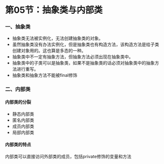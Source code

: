 # 第05节：抽象类与内部类

### 一、抽象类

* 抽象类无法被实例化，无法创建抽象类的对象。
* 虽然抽象类没有办法实例化，但是抽象类也有构造方法，该构造方法是给子类创建对象用的。这也算是多态的一种。
* 抽象类中不一定有抽象方法，但抽象方法必须出现在抽象类中。
* 抽象类中的子类可以是抽象类，如果不是抽象类的话必须对抽象类中的抽象方法进行重写。
* 抽象类和抽象方法不能被final修饰

### 二、内部类

#### 内部类的分裂

* 静态内部类
* 匿名内部类
* 成员内部类
* 局部内部类

#### 内部类的特点

内部类可以直接访问外部类的成员，包括private修饰的变量和方法